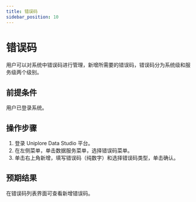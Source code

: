```yaml
---
title: 错误码
sidebar_position: 10
---
```

# 错误码
用户可以对系统中错误码进行管理，新增所需要的错误码，错误码分为系统级和服务级两个级别。

## 前提条件
用户已登录系统。

## 操作步骤
1. 登录 Uniplore Data Studio 平台。
2. 在左侧菜单，单击数据服务菜单，选择错误码菜单。
3. 单击右上角新增，填写错误码（纯数字）和选择错误码类型，单击确认。

## 预期结果
在错误码列表界面可查看新增错误码。
